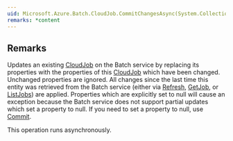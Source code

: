 ```yaml
---  
uid: Microsoft.Azure.Batch.CloudJob.CommitChangesAsync(System.Collections.Generic.IEnumerable{Microsoft.Azure.Batch.BatchClientBehavior},System.Threading.CancellationToken)  
remarks: *content  
---  
```

  
## Remarks  
 Updates an existing [CloudJob](assetId:///T:Microsoft.Azure.Batch.CloudJob?qualifyHint=False&autoUpgrade=True) on the Batch service by replacing its properties with the properties of this [CloudJob](assetId:///T:Microsoft.Azure.Batch.CloudJob?qualifyHint=False&autoUpgrade=True) which have been changed.             Unchanged properties are ignored.             All changes since the last time this entity was retrieved from the Batch service (either via [Refresh](assetId:///M:Microsoft.Azure.Batch.CloudJob.Refresh(Microsoft.Azure.Batch.DetailLevel,System.Collections.Generic.IEnumerable{Microsoft.Azure.Batch.BatchClientBehavior})?qualifyHint=False&autoUpgrade=True), [GetJob](assetId:///M:Microsoft.Azure.Batch.JobOperations.GetJob(System.String,Microsoft.Azure.Batch.DetailLevel,System.Collections.Generic.IEnumerable{Microsoft.Azure.Batch.BatchClientBehavior})?qualifyHint=False&autoUpgrade=True),             or [ListJobs](assetId:///M:Microsoft.Azure.Batch.JobOperations.ListJobs(Microsoft.Azure.Batch.DetailLevel,System.Collections.Generic.IEnumerable{Microsoft.Azure.Batch.BatchClientBehavior})?qualifyHint=False&autoUpgrade=True)) are applied.             Properties which are explicitly set to null will cause an exception because the Batch service does not support partial updates which set a property to null.             If you need to set a property to null, use [Commit](assetId:///M:Microsoft.Azure.Batch.CloudJob.Commit(System.Collections.Generic.IEnumerable{Microsoft.Azure.Batch.BatchClientBehavior})?qualifyHint=False&autoUpgrade=True).  
  
 This operation runs asynchronously.